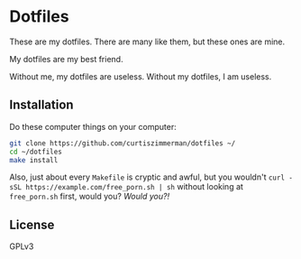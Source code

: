 # Dotfiles

These are my dotfiles. There are many like them, but these ones are mine.

My dotfiles are my best friend.

Without me, my dotfiles are useless. Without my dotfiles, I am useless.

## Installation

Do these computer things on your computer:

```sh
git clone https://github.com/curtiszimmerman/dotfiles ~/
cd ~/dotfiles
make install
```

Also, just about every `Makefile` is cryptic and awful, but you wouldn't `curl -sSL https://example.com/free_porn.sh | sh` without looking at `free_porn.sh` first, would you? *Would you?!*

## License

GPLv3
